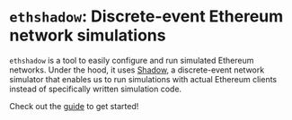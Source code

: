 # `ethshadow`: Discrete-event Ethereum network simulations

`ethshadow` is a tool to easily configure and run simulated Ethereum networks. Under the hood, it uses
[Shadow](https://shadow.github.io/), a discrete-event network simulator that enables us to run simulations with actual
Ethereum clients instead of specifically written simulation code.

Check out the [guide](https://ethereum.github.io/ethshadow) to get started!
